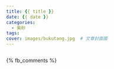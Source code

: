 ```yaml
---
title: {{ title }}
date: {{ date }}
categories:
  - 紫砂
tags:
cover: images/bukutang.jpg  # 文章封面圖
---
```


![]()

{% fb_comments %}
